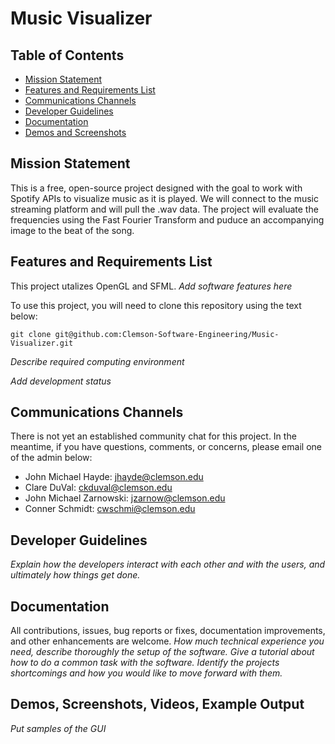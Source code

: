 # Music Visualizer

## Table of Contents
- [Mission Statement](#mission-statement)
- [Features and Requirements List](#features-and-requirements)
- [Communications Channels](#communication-channels)
- [Developer Guidelines](#developer-guidelines)
- [Documentation](#documentation)
- [Demos and Screenshots](#demos-and-screenshots)

## Mission Statement
This is a free, open-source project designed with the goal to work with Spotify APIs to visualize music as it is played. We will connect to the music streaming platform and will pull the .wav data. The project will evaluate the frequencies using the Fast Fourier Transform and puduce an accompanying image to the beat of the song. 

## Features and Requirements List
This project utalizes OpenGL and SFML. *Add software features here*

To use this project, you will need to clone this repository using the text below: 

`git clone git@github.com:Clemson-Software-Engineering/Music-Visualizer.git`

*Describe required computing environment*

*Add development status*

## Communications Channels
There is not yet an established community chat for this project. In the meantime, if you have questions, comments, or concerns, please email one of the admin below: 
- John Michael Hayde: jhayde@clemson.edu
- Clare DuVal: ckduval@clemson.edu
- John Michael Zarnowski: jzarnow@clemson.edu
- Conner Schmidt: cwschmi@clemson.edu

## Developer Guidelines
*Explain how the developers interact with each other and with the users, and ultimately how things get done.*

## Documentation
All contributions, issues, bug reports or fixes, documentation improvements, and other enhancements are welcome. 
*How much technical experience you need, describe thoroughly the setup of the software. Give a tutorial about how to do a common task with the software. Identify the projects shortcomings and how you would like to move forward with them.*

## Demos, Screenshots, Videos, Example Output
*Put samples of the GUI*